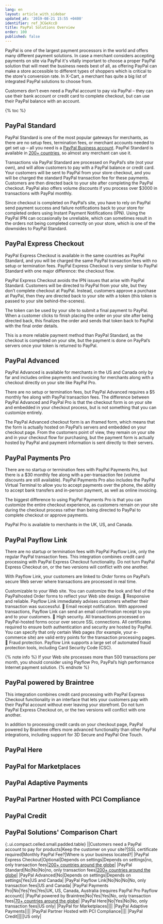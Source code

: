 ```yaml
---
lang: en
layout: article_with_sidebar
updated_at: '2019-08-21 15:55 +0400'
identifier: ref_3CGeXccD
title: PayPal Solutions Overview
order: 100
published: false
---
```

PayPal is one of the largest payment processors in the world and offers many different payment solutions. In case a merchant considers accepting payments on site via PayPal it's vitally important to choose a proper PayPal solution that will meet the business needs best of all, as offering PayPal can make a store accessible to different types of shoppers which is critical to the store's conversion rate. In X-Cart, a merchant has quite a big list of integrated PayPal solutions to choose from. 

Customers don’t even need a PayPal account to pay via PayPal – they can use their bank account or credit card to complete checkout, but can use their PayPal balance with an account.

{% toc %}


## PayPal Standard

PayPal Standard is one of the most popular gateways for merchants, as there are no setup fees, termination fees, or merchant accounts needed to get set up – all you need is a [PayPal Business account](https://www.paypal.com/us/webapps/mpp/merchant "PayPal Solutions Overview"). PayPal Standard is available in [200+ countries](https://www.paypal.com/us/webapps/mpp/country-worldwide "PayPal Solutions Overview"), so almost any merchant can use it.

Transactions via PayPal Standard are processed on PayPal’s site (not your own), and will allow customers to pay with a PayPal balance or credit card. Your customers will be sent to PayPal from your store checkout, and you will be charged the standard PayPal transaction fee for these payments. Customers are then directed back to your site after completing the PayPal checkout. PayPal also offers volume discounts if you process over $3000 in transactions with PayPal monthly.

Since checkout is completed on PayPal’s site, you have to rely on PayPal send payment success and failure notifications back to your store for completed orders using Instant Payment Notifications (IPN). Using the PayPal IPN can occasionally be unreliable, which can sometimes result in the orders not being completed correctly on your store, which is one of the downsides to PayPal Standard.

## PayPal Express Checkout

PayPal Express Checkout is available in the same countries as PayPal Standard, and you will be charged the same PayPal transaction fees with no setup or termination fees. PayPal Express Checkout is very similar to PayPal Standard with one major difference: the checkout flow.

PayPal Express Checkout avoids the IPN issues that arise with PayPal Standard. Customers will be directed to PayPal from your site, but they don’t complete checkout at PayPal. Instead, customers approve a purchase at PayPal, then they are directed back to your site with a token (this token is passed to your site behind-the-scenes).

The token can be used by your site to submit a final payment to PayPal. When a customer clicks to finish placing the order on your site after being directed back, this finalizes the order and sends that token back to PayPal with the final order details.

This is a more reliable payment method than PayPal Standard, as the checkout is completed on your site, but the payment is done on PayPal’s servers once your token is returned to PayPal.

## PayPal Advanced

PayPal Advanced is available for merchants in the US and Canada only by far and includes online payments and invoicing for merchants along with a checkout directly on your site like PayPal Pro.

There are no setup or termination fees, but PayPal Advanced requires a $5 monthly fee along with PayPal transaction fees. The difference between PayPal Advanced and PayPal Pro is that the checkout form is on your site and embedded in your checkout process, but is not something that you can customize entirely.

The PayPal Advanced checkout form is an iframed form, which means that the form is actually hosted on PayPal’s servers and embedded on your checkout page. From the customers point of view, they remain on your site and in your checkout flow for purchasing, but the payment form is actually hosted by PayPal and payment information is sent directly to their servers.

## PayPal Payments Pro

There are no startup or termination fees with PayPal Payments Pro, but there is a $30 monthly fee along with a per-transaction fee (volume discounts are still available). PayPal Payments Pro also includes the PayPal Virtual Terminal to allow you to accept payments over the phone, the ability to accept bank transfers and in-person payment, as well as online invoicing.

The biggest difference to using PayPal Payments Pro is that you can customize the entire checkout experience, as customers remain on your site during the checkout process rather than being directed to PayPal to complete checkout or approve payments.

PayPal Pro is available to merchants in the UK, US, and Canada. 

## PayPal Payflow Link

There are no startup or termination fees with PayPal Payflow Link, only the regular PayPal transaction fees. This integration combines credit card processing with PayPal Express Checkout functionality. Do not turn PayPal Express Checkout on, or the two versions will conflict with one another.

With Payflow Link, your customers are linked to _Order_ forms on PayPal’s secure Web server where
transactions are processed in real time.

Customizable to your Web site. You can customize the look and feel of the PayPalhosted Order forms to reflect your Web site design.
 Responsive and reliable. Payflow Link immediately advises customers whether their
transaction was successful.
 Email receipt notification. With approved transactions, Payflow Link can send an email
confirmation receipt to you and to your customers.
 High security. All transactions processed on PayPal-hosted forms occur over secure SSL
connections. All certificates required to ensure both authentication and security are hosted
by PayPal. You can specify that only certain Web pages (for example, your e-commerce
site) are valid entry points for the transaction processing pages.
 Fraud protection. Payflow Link supports a large set of automated fraud protection tools,
including Card Security Code (CSC).

{% note info %}
If your Web site processes more than 500 transactions per month, you should consider using Payflow Pro, PayPal’s high performance Internet payment solution.
{% endnote %}


## PayPal powered by Braintree

This integration combines credit card processing with PayPal Express Checkout functionality in an interface that lets your customers pay with their PayPal account without ever leaving your storefront. Do not turn PayPal Express Checkout on, or the two versions will conflict with one another.

In addition to processing credit cards on your checkout page, PayPal powered by Braintree offers more advanced functionality than other PayPal integrations, including support for 3D Secure and PayPal One Touch.

## PayPal Here

## PayPal for Marketplaces

## PayPal Adaptive Payments

## PayPal Partner Hosted with PCI Compliance

## PayPal Credit

## PayPal Solutions' Comparison Chart

{:.ui.compact.celled.small.padded.table}
||Customers need a PayPal account to pay for products|Keep the customer on your site?|SSL certificate required|Monthly PayPal Fee?|Where is your business located?|
|PayPal Express Checkout|Optional|Depends on settings|Depends on settings|no, only transaction fees|[200+ countries around the globe](https://www.paypal.com/us/webapps/mpp/country-worldwide "PayPal Solutions Overview")|
|PayPal Standard|No|No|No|no, only transaction fees|[200+ countries around the globe](https://www.paypal.com/us/webapps/mpp/country-worldwide "PayPal Solutions Overview")|
|PayPal Advanced|No|Depends on settings|Depends on settings|Yes|US and Canada|
|PayPal Payflow Link|No|No|No|No, only transaction fees|US and Canada|
|PayPal Payments Pro|No|Yes|Yes|Yes|UK, US, Canada, Australia (requires PayPal Pro Payflow account)|
|PayPal powered by Braintree|No|Yes|Yes|No, only transaction fees|[70+ countries around the globe](https://www.braintreepayments.com/country-selection "PayPal Solutions Overview")|
|PayPal Here|No|Yes|No|No, only transaction fees|US only|
|PayPal for Marketplaces||||
|PayPal Adaptive Payments||||
|PayPal Partner Hosted with PCI Compliance||||
|PayPal Credit|||||US only|